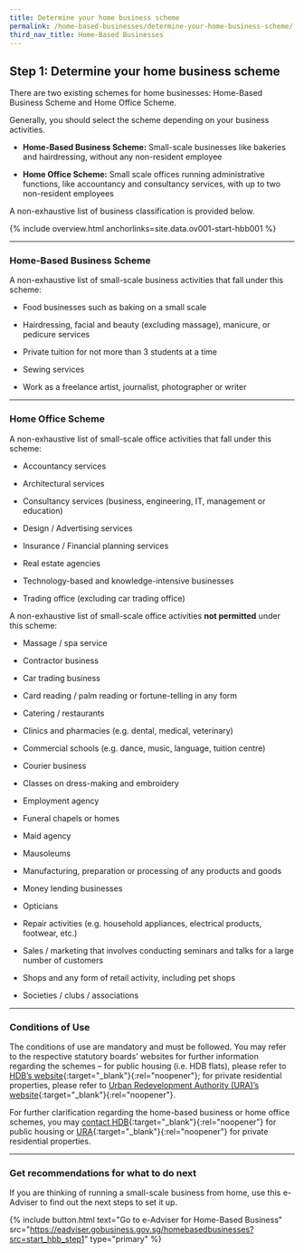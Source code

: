 ```yaml
---
title: Determine your home business scheme
permalink: /home-based-businesses/determine-your-home-business-scheme/
third_nav_title: Home-Based Businesses
---
```


## Step 1: Determine your home business scheme

There are two existing schemes for home businesses: Home-Based Business Scheme and Home Office Scheme.

Generally, you should select the scheme depending on your business activities. 

- <strong>Home-Based Business Scheme:</strong> Small-scale businesses like bakeries and hairdressing, without any non-resident employee

- <strong>Home Office Scheme:</strong> Small scale offices running administrative functions, like accountancy and consultancy services, with up to two non-resident employees 

A non-exhaustive list of business classification is provided below.

{% include overview.html anchorlinks=site.data.ov001-start-hbb001 %}

<hr>

<a name="home_based_biz_scheme"></a>
### Home-Based Business Scheme

A non-exhaustive list of small-scale business activities that fall under this scheme:

- Food businesses such as baking on a small scale

- Hairdressing, facial and beauty (excluding massage), manicure, or pedicure services

- Private tuition for not more than 3 students at a time

- Sewing services

- Work as a freelance artist, journalist, photographer or writer

<hr>

<a name="home-office-scheme"></a>
### Home Office Scheme

A non-exhaustive list of small-scale office activities that fall under this scheme:

- Accountancy services

- Architectural services

- Consultancy services (business, engineering, IT, management or education)

- Design / Advertising services

- Insurance / Financial planning services

- Real estate agencies

- Technology-based and knowledge-intensive businesses

- Trading office (excluding car trading office)

A non-exhaustive list of small-scale office activities <strong>not permitted</strong> under this scheme:

- Massage / spa service 

- Contractor business

- Car trading business

- Card reading / palm reading or fortune-telling in any form

- Catering / restaurants

- Clinics and pharmacies (e.g. dental, medical, veterinary)

- Commercial schools (e.g. dance, music, language, tuition centre)

- Courier business

- Classes on dress-making and embroidery

- Employment agency

- Funeral chapels or homes

- Maid agency

- Mausoleums

- Manufacturing, preparation or processing of any products and goods

- Money lending businesses

- Opticians

- Repair activities (e.g. household appliances, electrical products, footwear, etc.)

- Sales / marketing that involves conducting seminars and talks for a large number of customers

- Shops and any form of retail activity, including pet shops

- Societies / clubs / associations

<hr>

<a name="conditions_of_use"></a>
### Conditions of Use

The conditions of use are mandatory and must be followed. You may refer to the respective statutory boards’ websites for further information regarding the schemes – for public housing (i.e. HDB flats), please refer to [HDB’s website](https://www.hdb.gov.sg/residential/living-in-an-hdb-flat/home-business){:target="_blank"}{:rel="noopener"}; for private residential properties, please refer to [Urban Redevelopment Authority (URA)’s website](https://www.ura.gov.sg/Corporate/Guidelines/Home-Business){:target="_blank"}{:rel="noopener"}.

For further clarification regarding the home-based business or home office schemes, you may [contact HDB](https://hdb.gov.sg/efeedback){:target="_blank"}{:rel="noopener"} for public housing or [URA](https://www.ura.gov.sg/feedbackWeb/){:target="_blank"}{:rel="noopener"} for private residential properties.

<hr>

<a name="next_step_recommendation"></a>
### Get recommendations for what to do next

If you are thinking of running a small-scale business from home, use this e-Adviser to find out the next steps to set it up.

{% include button.html text="Go to e-Adviser for Home-Based Business" src="https://eadviser.gobusiness.gov.sg/homebasedbusinesses?src=start_hbb_step1" type="primary" %}

